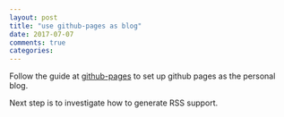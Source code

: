 ```yaml
---
layout: post
title: "use github-pages as blog"
date: 2017-07-07
comments: true
categories:
---
```



Follow the guide at [github-pages](https://pages.github.com/) to set up github pages as the personal blog.

Next step is to investigate how to generate RSS support.